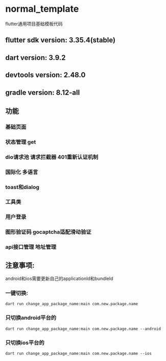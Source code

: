 # normal_template
flutter通用项目基础模板代码
## flutter sdk version: 3.35.4(stable)
## dart version: 3.9.2
## devtools version: 2.48.0
## gradle version: 8.12-all
## 功能
### 基础页面
### 状态管理 get
### dio请求池 请求拦截器 401重新认证机制
### 国际化 多语言
### toast和dialog
### 工具类
### 用户登录
### 图形验证码 gocaptcha适配滑动验证
### api接口管理 地址管理
## 注意事项:
android和ios需要更新自己的applicationId和bundleId
### 一键切换:
```dart run change_app_package_name:main com.new.package.name```
### 只切换android平台的
```dart run change_app_package_name:main com.new.package.name --android```
### 只切换ios平台的
```dart run change_app_package_name:main com.new.package.name --ios```
